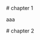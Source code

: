 
<div style="page-break-after: always;"></div>
# chapter 1

aaa

<div style="page-break-after: always;"></div>
# chapter 2
